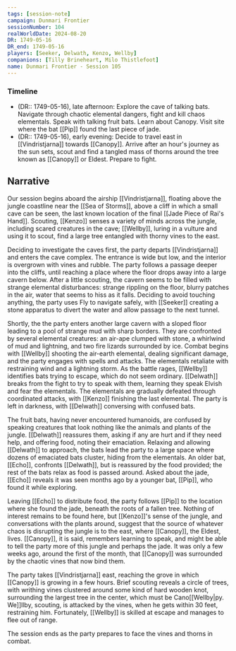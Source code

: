 ```yaml
---
tags: [session-note]
campaign: Dunmari Frontier
sessionNumber: 104
realWorldDate: 2024-08-20
DR: 1749-05-16
DR_end: 1749-05-16
players: [Seeker, Delwath, Kenzo, Wellby]
companions: [Tilly Brineheart, Milo Thistlefoot]
name: Dunmari Frontier - Session 105
---
```


### Timeline
- (DR:: 1749-05-16), late afternoon: Explore the cave of talking bats. Navigate through chaotic elemental dangers, fight and kill chaos elementals. Speak with talking fruit bats. Learn about Canopy. Visit site where the bat [[Pip]] found the last piece of jade. 
- (DR:: 1749-05-16), early evening: Decide to travel east in [[Vindristjarna]] towards [[Canopy]]. Arrive after an hour's journey as the sun sets, scout and find a tangled mass of thorns around the tree known as [[Canopy]] or Eldest. Prepare to fight.

## Narrative

Our session begins aboard the airship [[Vindristjarna]], floating above the jungle coastline near the [[Sea of Storms]], above a cliff in which a small cave can be seen, the last known location of the final [[Jade Piece of Rai's Hand]]. Scouting, [[Kenzo]] senses a variety of minds across the jungle, including scared creatures in the cave; [[Wellby]], luring in a vulture and using it to scout, find a large tree entangled with thorny vines to the east. 

Deciding to investigate the caves first, the party departs [[Vindristjarna]] and enters the cave complex. The entrance is wide but low, and the interior is overgrown with vines and rubble. The party follows a passage deeper into the cliffs, until reaching a place where the floor drops away into a large cavern below. After a little scouting, the cavern seems to be filled with strange elemental disturbances: strange rippling on the floor, blurry patches in the air, water that seems to hiss as it falls. Deciding to avoid touching anything, the party uses Fly to navigate safely, with [[Seeker]] creating a stone apparatus to divert the water and allow passage to the next tunnel. 

Shortly, the the party enters another large cavern with a sloped floor leading to a pool of strange mud with sharp borders. They are confronted by several elemental creatures: an air-ape clumped with stone, a whirlwind of mud and lightning, and two fire lizards surrounded by ice. Combat begins with [[Wellby]] shooting the air-earth elemental, dealing significant damage, and the party engages with spells and attacks. The elementals retaliate with restraining wind and a lightning storm. As the battle rages, [[Wellby]] identifies bats trying to escape, which do not seem ordinary. [[Delwath]] breaks from the fight to try to speak with them, learning they speak Elvish and fear the elementals. The elementals are gradually defeated through coordinated attacks, with [[Kenzo]] finishing the last elemental. The party is left in darkness, with [[Delwath]] conversing with confused bats.

The fruit bats, having never encountered humanoids, are confused by speaking creatures that look nothing like the animals and plants of the jungle. [[Delwath]] reassures them, asking if any are hurt and if they need help, and offering food, noting their emaciation. Relaxing and allowing [[Delwath]] to approach, the bats lead the party to a large space where dozens of emaciated bats cluster, hiding from the elementals. An older bat, [[Echo]], confronts [[Delwath]], but is reassured by the food provided; the rest of the bats relax as food is passed around. Asked about the jade, [[Echo]] reveals it was seen months ago by a younger bat, [[Pip]], who found it while exploring.

Leaving [[Echo]] to distribute food, the party follows [[Pip]] to the location where she found the jade, beneath the roots of a fallen tree. Nothing of interest remains to be found here, but [[Kenzo]]'s sense of the jungle, and conversations with the plants around, suggest that the source of whatever chaos is disrupting the jungle is to the east, where [[Canopy]], the Eldest, lives. [[Canopy]], it is said, remembers learning to speak, and might be able to tell the party more of this jungle and perhaps the jade. It was only a few weeks ago, around the first of the month, that [[Canopy]] was surrounded by the chaotic vines that now bind them. 

The party takes [[Vindristjarna]] east, reaching the grove in which [[Canopy]] is growing in a few hours. Brief scouting reveals a circle of trees, with writhing vines clustered around some kind of hard wooden knot, surrounding the largest tree in the center, which must be Cano[[Wellby|py. We]]llby, scouting, is attacked by the vines, when he gets within 30 feet, restraining him. Fortunately, [[Wellby]] is skilled at escape and manages to flee out of range. 

The session ends as the party prepares to face the vines and thorns in combat.